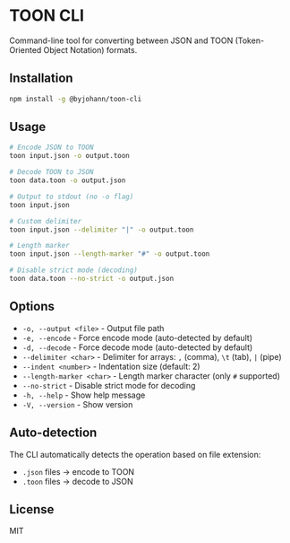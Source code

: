 # TOON CLI

Command-line tool for converting between JSON and TOON (Token-Oriented Object Notation) formats.

## Installation

```bash
npm install -g @byjohann/toon-cli
```

## Usage

```bash
# Encode JSON to TOON
toon input.json -o output.toon

# Decode TOON to JSON
toon data.toon -o output.json

# Output to stdout (no -o flag)
toon input.json

# Custom delimiter
toon input.json --delimiter "|" -o output.toon

# Length marker
toon input.json --length-marker "#" -o output.toon

# Disable strict mode (decoding)
toon data.toon --no-strict -o output.json
```

## Options

- `-o, --output <file>` - Output file path
- `-e, --encode` - Force encode mode (auto-detected by default)
- `-d, --decode` - Force decode mode (auto-detected by default)
- `--delimiter <char>` - Delimiter for arrays: `,` (comma), `\t` (tab), `|` (pipe)
- `--indent <number>` - Indentation size (default: 2)
- `--length-marker <char>` - Length marker character (only `#` supported)
- `--no-strict` - Disable strict mode for decoding
- `-h, --help` - Show help message
- `-V, --version` - Show version

## Auto-detection

The CLI automatically detects the operation based on file extension:
- `.json` files → encode to TOON
- `.toon` files → decode to JSON

## License

MIT
